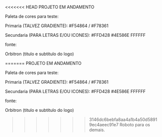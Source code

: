<<<<<<< HEAD
PROJETO EM ANDAMENTO

Paleta de cores para teste:

Primaria (TALVEZ GRADIENTE):
#F54864 / #F78361 

Secundaria (PARA LETRAS E/OU ICONES):
#FFD428
#4E586E
FFFFFF

fonte:

Orbitron (titulo e subtitulo do logo)

=======
PROJETO EM ANDAMENTO

Paleta de cores para teste:

Primaria (TALVEZ GRADIENTE):
#F54864 / #F78361 

Secundaria (PARA LETRAS E/OU ICONES):
#FFD428
#4E586E
FFFFFF

fonte:

Orbitron (titulo e subtitulo do logo)

>>>>>>> 3146dc6bebfa8aa4a1b4a50d58919ec4aeec91e7
Roboto para os demais.